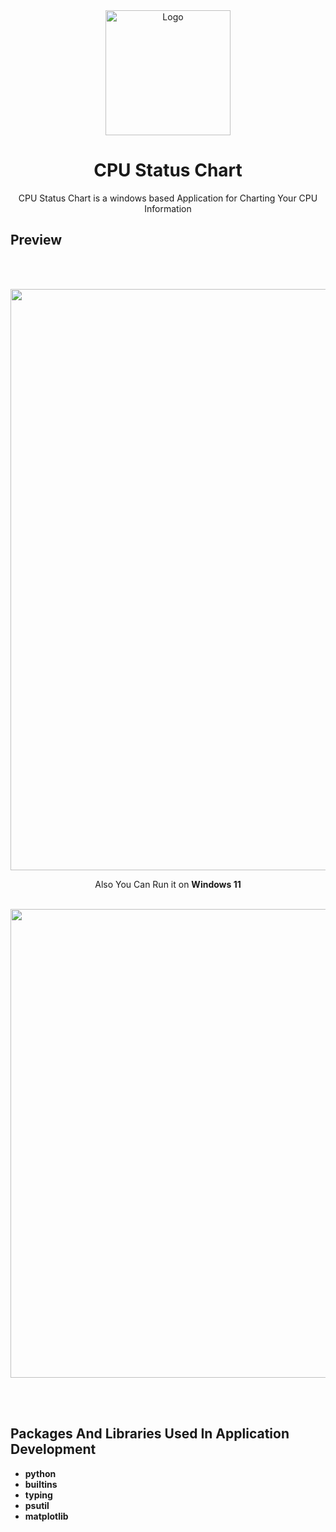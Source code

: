 <div align="center">
  <a href="https://github.com/shervinbdndev/CPUStatusChart">
    <img src="https://github.com/shervinbdndev/CPUStatusChart/blob/master/Preview/logo%403x.png" alt="Logo" width="200">
  </a>

  <h1 align="center">CPU Status Chart</h1>

  <p align="center">
    CPU Status Chart is a windows based Application for Charting Your CPU Information
  </p>
</div>


## Preview
<br><br>
<p align="center">
  <img src="https://github.com/shervinbdndev/CPUStatusChart/blob/master/Preview/preview%403x.png" width="930" /> 
  <br>
  <div align="center">
    <p>Also You Can Run it on <b>Windows 11</b></p>  
  </div>
  <br>
  <div align="center">
    <img src="https://github.com/shervinbdndev/CPUStatusChart/blob/master/Preview/windows11.png" width="750"/>
  </div>
</p>

<br><br>
## Packages And Libraries Used In Application Development
* <b>python</b>
* <b>builtins</b>
* <b>typing</b>
* <b>psutil</b>
* <b>matplotlib</b>

